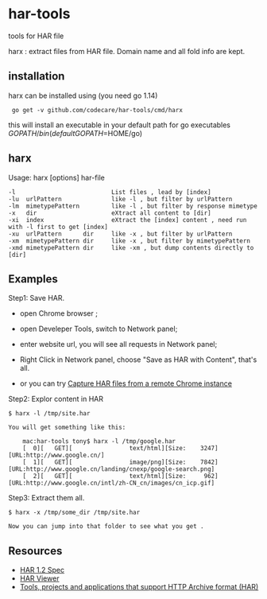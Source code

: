 har-tools
=========

tools for HAR file

harx : extract files from HAR file. Domain name and all fold info are kept.


installation
------------

harx can be installed using (you need go 1.14)

     go get -v github.com/codecare/har-tools/cmd/harx
     
this will install an executable in your default path for go executables $GOPATH/bin (default GOPATH=$HOME/go)

     
harx
--------

Usage: harx [options] har-file

    -l                           List files , lead by [index]
    -lu  urlPattern              like -l , but filter by urlPattern
    -lm  mimetypePattern         like -l , but filter by response mimetype
    -x   dir                     eXtract all content to [dir]
    -xi  index                   eXtract the [index] content , need run with -l first to get [index]
    -xu  urlPattern      dir     like -x , but filter by urlPattern
    -xm  mimetypePattern dir     like -x , but filter by mimetypePattern
    -xmd mimetypePattern dir     like -xm , but dump contents directly to [dir]

Examples
--------

Step1: Save HAR.

- open Chrome browser ;
- open Develeper Tools, switch to Network panel;
- enter website url, you will see all requests in Network panel;
- Right Click in Network panel, choose "Save as HAR with Content", that's all.

- or you can try [Capture HAR files from a remote Chrome instance][3]

Step2: Explor content in HAR

    $ harx -l /tmp/site.har

    You will get something like this:

        mac:har-tools tony$ harx -l /tmp/google.har 
        [  0][   GET][                text/html][Size:    3247][URL:http://www.google.cn/]
        [  1][   GET][                image/png][Size:    7842][URL:http://www.google.cn/landing/cnexp/google-search.png]
        [  2][   GET][                text/html][Size:     962][URL:http://www.google.cn/intl/zh-CN_cn/images/cn_icp.gif]

Step3: Extract them all.

    $ harx -x /tmp/some_dir /tmp/site.har

    Now you can jump into that folder to see what you get .


Resources
---------

- [HAR 1.2 Spec][1]
- [HAR Viewer][2]
- [Tools, projects and applications that support HTTP Archive format (HAR)][4]

[1]: http://www.softwareishard.com/blog/har-12-spec/
[2]: http://www.softwareishard.com/blog/har-viewer/
[3]: https://github.com/cyrus-and/chrome-har-capturer
[4]: http://www.softwareishard.com/blog/har-adopters
